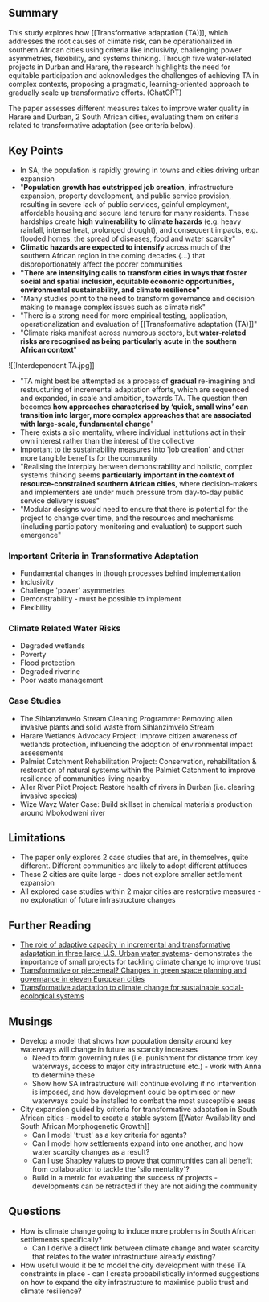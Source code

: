 ## Summary
This study explores how [[Transformative adaptation (TA)]], which addresses the root causes of climate risk, can be operationalized in southern African cities using criteria like inclusivity, challenging power asymmetries, flexibility, and systems thinking. Through five water-related projects in Durban and Harare, the research highlights the need for equitable participation and acknowledges the challenges of achieving TA in complex contexts, proposing a pragmatic, learning-oriented approach to gradually scale up transformative efforts. (ChatGPT)

The paper assesses different measures takes to improve water quality in Harare and Durban, 2 South African cities, evaluating them on criteria related to transformative adaptation (see criteria below).
## Key Points

- In SA, the population is rapidly growing in towns and cities driving urban expansion
- "**Population growth has outstripped job creation**, infrastructure expansion, property development, and public service provision, resulting in severe lack of public services, gainful employment, affordable housing and secure land tenure for many residents. These hardships create **high vulnerability to climate hazards** (e.g. heavy rainfall, intense heat, prolonged drought), and consequent impacts, e.g. flooded homes, the spread of diseases, food and water scarcity"
- **Climatic hazards are expected to intensify** across much of the southern African region in the coming decades {...} that disproportionately affect the poorer communities
- **"There are intensifying calls to transform cities in ways that foster social and spatial inclusion, equitable economic opportunities, environmental sustainability, and climate resilience"**
- "Many studies point to the need to transform governance and decision making to manage complex issues such as climate risk"
- "There is a strong need for more empirical testing, application, operationalization and evaluation of [[Transformative adaptation (TA)]]"
- "Climate risks manifest across numerous sectors, but **water-related risks are recognised as being particularly acute in the southern African context**"

![[Interdependent TA.jpg]]

- "TA might best be attempted as a process of **gradual** re-imagining and restructuring of incremental adaptation efforts, which are sequenced and expanded, in scale and ambition, towards TA. The question then becomes **how approaches characterised by ‘quick, small wins’ can transition into larger, more complex approaches that are associated with large-scale, fundamental change**"
- There exists a silo mentality, where individual institutions act in their own interest rather than the interest of the collective
- Important to tie sustainability measures into 'job creation' and other more tangible benefits for the community
- "Realising the interplay between demonstrability and holistic, complex systems thinking seems **particularly important in the context of resource-constrained southern African cities**, where decision-makers and implementers are under much pressure from day-to-day public service delivery issues"
- "Modular designs would need to ensure that there is potential for the project to change over time, and the resources and mechanisms (including participatory monitoring and evaluation) to support such emergence"
### Important Criteria in Transformative Adaptation

- Fundamental changes in though processes behind implementation
- Inclusivity
- Challenge 'power' asymmetries 
- Demonstrability - must be possible to implement 
- Flexibility
### Climate Related Water Risks

- Degraded wetlands
- Poverty
- Flood protection
- Degraded riverine
- Poor waste management
### Case Studies

- The Sihlanzimvelo Stream Cleaning Programme: Removing alien invasive plants and solid waste from Sihlanzimvelo Stream
- Harare Wetlands Advocacy Project: Improve citizen awareness of wetlands protection, influencing the adoption of environmental impact assessments
- Palmiet Catchment Rehabilitation Project: Conservation, rehabilitation & restoration of natural systems within the Palmiet Catchment to improve resilience of communities living nearby
- Aller River Pilot Project: Restore health of rivers in Durban (i.e. clearing invasive species)
- Wize Wayz Water Case: Build skillset in chemical materials production around Mbokodweni river
## Limitations

- The paper only explores 2 case studies that are, in themselves, quite different. Different communities are likely to adopt different attitudes
- These 2 cities are quite large - does not explore smaller settlement expansion
- All explored case studies within 2 major cities are restorative measures - no exploration of future infrastructure changes
## Further Reading

 - [The role of adaptive capacity in incremental and transformative adaptation in three large U.S. Urban water systems](https://www.sciencedirect.com/science/article/pii/S0959378023000158)- demonstrates the importance of small projects for tackling climate change to improve trust
 - [Transformative or piecemeal? Changes in green space planning and governance in eleven European cities](https://www.tandfonline.com/doi/full/10.1080/09654313.2022.2139594)
 - [Transformative adaptation to climate change for sustainable social-ecological systems](https://www.sciencedirect.com/science/article/pii/S1462901119305337)
## Musings

- Develop a model that shows how population density around key waterways will change in future as scarcity increases
	- Need to form governing rules (i.e. punishment for distance from key waterways, access to major city infrastructure etc.) - work with Anna to determine these
	- Show how SA infrastructure will continue evolving if no intervention is imposed, and how development could be optimised or new waterways could be installed to combat the most susceptible areas
- City expansion guided by criteria for transformative adaptation in South African cities - model to create a stable system [[Water Availability and South African Morphogenetic Growth]]
	- Can I model 'trust' as a key criteria for agents?
	- Can I model how settlements expand into one another, and how water scarcity changes as a result?
	- Can I use Shapley values to prove that communities can all benefit from collaboration to tackle the 'silo mentality'?
	- Build in a metric for evaluating the success of projects - developments can be retracted if they are not aiding the community
## Questions

- How is climate change going to induce more problems in South African settlements specifically?
	- Can I derive a direct link between climate change and water scarcity that relates to the water infrastructure already existing?
- How useful would it be to model the city development with these TA constraints in place - can I create probabilistically informed suggestions on how to expand the city infrastructure to maximise public trust and climate resilience?